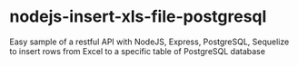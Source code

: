 # nodejs-insert-xls-file-postgresql

Easy sample of a restful API with NodeJS, Express, PostgreSQL, Sequelize to insert rows from Excel to a specific table of PostgreSQL database
